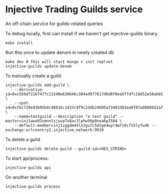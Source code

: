 # Injective Trading Guilds service

An off-chain service for guilds-related queries

To debug locally, first can install if we haven't get injective-guilds binary

```
make install
```

Run this once to update denom in newly created db

```
make dev # this will start mongo + init replset
injective-guilds update-denom 
```

To manually create a guild:

```
injective-guilds add-guild \
	--derivative-id=0xc559df216747fc11540e638646c384ad977617d6d8f0ea5ffdfc18d52e58ab01 \
	--spot-id=0xfbc729e93b05b4c48916c1433c9f9c2ddb24605a73483303ea0f87a8886b52af \
	--name=testguild --description "a test guild" --master=inj1awx03zmnnlsjuvp7x8ac3lphw50p0nea6p2584 \
	--default-member=inj1zggdm44ln2gu7c5d2ge4wyr4wfs0cfn5lyfw4k --exchange-url=sentry2.injective.network:9910
```

To delete a guild

```
injective-guilds delete-guild --guild-id=<HEX_STRING>
```

To start api/process:

```
injective-guilds api
```

On another terminal 

```
injective-guilds process
```
